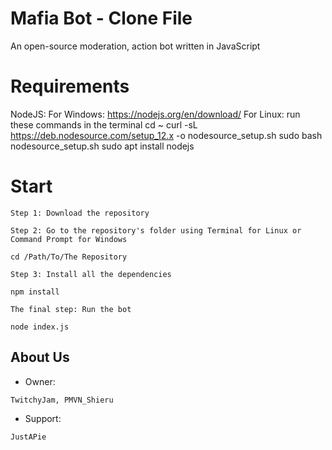 # Mafia Bot - Clone File

An open-source moderation, action bot written in JavaScript

# Requirements

NodeJS:
For Windows: https://nodejs.org/en/download/
For Linux: run these commands in the terminal
cd ~
curl -sL https://deb.nodesource.com/setup_12.x -o nodesource_setup.sh
sudo bash nodesource_setup.sh
sudo apt install nodejs


# Start

```
Step 1: Download the repository

Step 2: Go to the repository's folder using Terminal for Linux or Command Prompt for Windows

cd /Path/To/The Repository

Step 3: Install all the dependencies

npm install

The final step: Run the bot

node index.js
```

## About Us


* Owner:
```
TwitchyJam, PMVN_Shieru
```

* Support:
```
JustAPie
```
